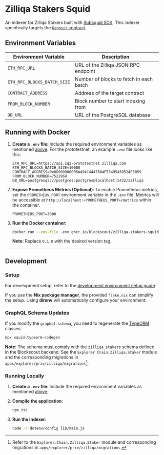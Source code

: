 # Zilliqa Stakers Squid

An indexer for Zilliqa Stakers built with [Subsquid SDK][subsquid-sdk]. This
indexer specifically targets the [`Deposit` contract][deposit-contract].

## Environment Variables

| Environment Variable         | Description                                   |
|------------------------------|-----------------------------------------------|
| `ETH_RPC_URL`                | URL of the Zilliqa JSON RPC endpoint          |
| `ETH_RPC_BLOCKS_BATCH_SIZE`  | Number of blocks to fetch in each batch       |
| `CONTRACT_ADDRESS`           | Address of the target contract                |
| `FROM_BLOCK_NUMBER`          | Block number to start indexing from           |
| `DB_URL`                     | URL of the PostgreSQL database                |

## Running with Docker

1. **Create a `.env` file**: Include the required environment variables as
   mentioned [above](#environment-variables). For the prototestnet, an example
   `.env` file looks like this:

    ```env
    ETH_RPC_URL=https://api.zq2-prototestnet.zilliqa.com 
    ETH_RPC_BLOCKS_BATCH_SIZE=10000
    CONTRACT_ADDRESS=0x00000000005A494C4445504F53495450524F5859
    FROM_BLOCK_NUMBER=7522968
    DB_URL=postgresql://postgres:postgres@localhost:5432/zilliqa
    ```

1. **Expose Prometheus Metrics (Optional)**: To enable Prometheus metrics, set
   the `PROMETHEUS_PORT` environment variable in the `.env` file. Metrics will
   be accessible at `http://localhost:<PROMETHEUS_PORT>/metrics` within the
   container.

    ```env
    PROMETHEUS_PORT=3000
    ```

1. **Run the Docker container**: 

    ```bash
    docker run --env-file .env ghcr.io/blockscout/zilliqa-stakers-squid:0.1.0
    ```

    **Note:** Replace `0.1.0` with the desired version tag.

---

## Development

### Setup

For development setup, refer to the [development environment setup
guide][development-environment-set-up].

If you use the **Nix package manager**, the provided `flake.nix` can simplify
the setup. Using **direnv** will automatically configure your environment.

### GraphQL Schema Updates

If you modify the `graphql.schema`, you need to regenerate the
[TypeORM](https://github.com/typeorm/typeorm/tree/master) classes:

```bash
npx squid-typeorm-codegen
```

**Note:** The schema must comply with the `zilliqa_stakers` schema defined in
the Blockscout backend. See the `Explorer.Chain.Zilliqa.Staker` module and the
corresponding migrations in `apps/explorer/priv/zilliqa/migrations`[^1].

### Running Locally

1. **Create a `.env` file**: Include the required environment variables as
   mentioned [above](#environment-variables).

2. **Compile the application**:

    ```bash
    npx tsc
    ```

3. **Run the indexer**:

    ```bash
    node -r dotenv/config lib/main.js
    ```

[^1]: Refer to the `Explorer.Chain.Zilliqa.Staker` module and corresponding
    migrations in `apps/explorer/priv/zilliqa/migrations`.

[subsquid-sdk]: https://github.com/subsquid/squid-sdk
[development-environment-set-up]:
    https://docs.sqd.dev/sdk/how-to-start/development-environment-set-up/
[deposit-contract]:
    https://github.com/Zilliqa/zq2/blob/main/zilliqa/src/contracts/deposit_v3.sol

